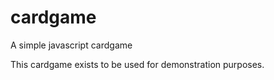 # cardgame
A simple javascript cardgame

This cardgame exists to be used for demonstration purposes.
